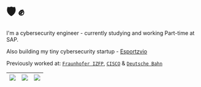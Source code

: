 # 🛡️ ✊

I'm a cybersecurity engineer - currently studying and working Part-time at SAP.

Also building my tiny cybersecurity startup - [Esportzvio](https://esportzvio.com/)  

Previously worked at: [`Fraunhofer IZFP`](https://www.izfp.fraunhofer.de/), [`CISCO`](https://www.cisco.com/) & [`Deutsche Bahn`](https://bahn.de/)


|![](https://github-profile-summary-cards.vercel.app/api/cards/stats?username=0xsarwagya&theme=dracula)|![](https://github-profile-summary-cards.vercel.app/api/cards/repos-per-language?username=0xsarwagya&theme=dracula)|![](https://github-profile-summary-cards.vercel.app/api/cards/most-commit-language?username=0xsarwagya&theme=dracula)|
|-----|------|------|

